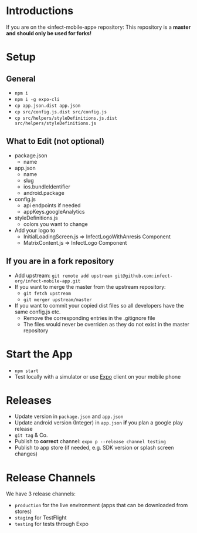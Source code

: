 # Introductions
If you are on the «infect-mobile-app» repository: This repository is a **master and should only be used for forks!**

# Setup

## General
- `npm i`
- `npm i -g expo-cli`
- `cp app.json.dist app.json`
- `cp src/config.js.dist src/config.js`
- `cp src/helpers/styleDefinitions.js.dist src/helpers/styleDefinitions.js`

## What to Edit (not optional)
- package.json
  - name
- app.json
  - name
  - slug
  - ios.bundleIdentifier
  - android.package
- config.js
  - api endpoints if needed
  - appKeys.googleAnalytics
- styleDefinitions.js
  - colors you want to change
- Add your logo to
  - InitialLoadingScreen.js => InfectLogoWithAnresis Component
  - MatrixContent.js => InfectLogo Component

## If you are in a fork repository
- Add upstream: `git remote add upstream git@github.com:infect-org/infect-mobile-app.git`
- If you want to merge the master from the upstream repository:
  - `git fetch upstream`
  - `git merger upstream/master`
- If you want to commit your copied dist files so all developers have the same config.js etc.
  - Remove the corresponding entries in the .gitignore file
  - The files would never be overriden as they do not exist in the master repository

# Start the App
- `npm start`
- Test locally with a simulator or use [Expo](https://expo.io/) client on your mobile phone

# Releases

- Update version in `package.json` and `app.json`
- Update android version (Integer) in `app.json` **if** you plan a google play release
- `git tag` & Co.
- Publish to **correct** channel: `expo p --release channel testing`
- Publish to app store (if needed, e.g. SDK version or splash screen changes)

# Release Channels

We have 3 release channels: 
- `production` for the live environment (apps that can be downloaded from stores)
- `staging` for TestFlight
- `testing` for tests through Expo
